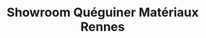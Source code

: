---
title: "Showroom Quéguiner Matériaux Rennes"
url: /rennes/showroom-queguiner-materiaux-rennes/
shop: Baustoffe
---